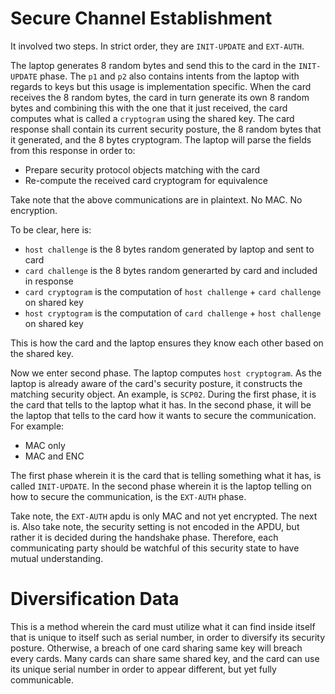 # Secure Channel Establishment

It involved two steps. In strict order, they are `INIT-UPDATE` and `EXT-AUTH`.

The laptop generates 8 random bytes and send this to the card in the `INIT-UPDATE` 
phase. The `p1` and `p2` also contains intents from the laptop with regards
to keys but this usage is implementation specific. When the card receives the
8 random bytes, the card in turn generate its own 8 random bytes and combining
this with the one that it just received, the card computes what is called a
`cryptogram` using the shared key. The card response shall contain its current
security posture, the 8 random bytes that it generated, and the 8 bytes cryptogram.
The laptop will parse the fields from this response in order to:
- Prepare security protocol objects matching with the card
- Re-compute the received card cryptogram for equivalence 

Take note that the above communications are in plaintext. No MAC. No encryption. 

To be clear, here is:
- `host challenge` is the 8 bytes random generated by laptop and sent to card 
- `card challenge` is the 8 bytes random generarted by card and included in response
- `card cryptogram` is the computation of `host challenge` + `card challenge` on shared key
- `host cryptogram` is the computation of `card challenge` + `host challenge` on shared key

This is how the card and the laptop ensures they know each other based on the shared key.

Now we enter second phase. The laptop computes `host cryptogram`. As the laptop is already
aware of the card's security posture, it constructs the matching security object. An example, is 
`SCP02`. During the first phase, it is the card that tells to the laptop what it has. In
the second phase, it will be the laptop that tells to the card how it wants to secure
the communication. For example:
- MAC only
- MAC and ENC

The first phase wherein it is the card that is telling something what it has, is called
`INIT-UPDATE`. In the second phase wherein it is the laptop telling on how to secure the communication, 
is the `EXT-AUTH` phase. 

Take note, the `EXT-AUTH` apdu is only MAC and not yet encrypted. The next is. Also take note,
the security setting is not encoded in the APDU, but rather it is decided during the handshake
phase. Therefore, each communicating party should be watchful of this security state to have
mutual understanding. 

# Diversification Data
This is a method wherein the card must utilize what it can find inside itself that is unique
to itself such as serial number, in order to diversify its security posture. Otherwise, a
breach of one card sharing same key will breach every cards. Many cards can share same shared key,
and the card can use its unique serial number in order to appear different, but yet fully 
communicable. 





